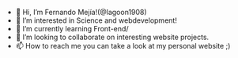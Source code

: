 - 👋 Hi, I’m Fernando Mejía!(@lagoon1908)
- 👀 I’m interested in Science and webdevelopment!
- 🌱 I’m currently learning Front-end/
- 💞️ I’m looking to collaborate on interesting website projects.
- 📫 How to reach me you can take a look at my personal website ;)
